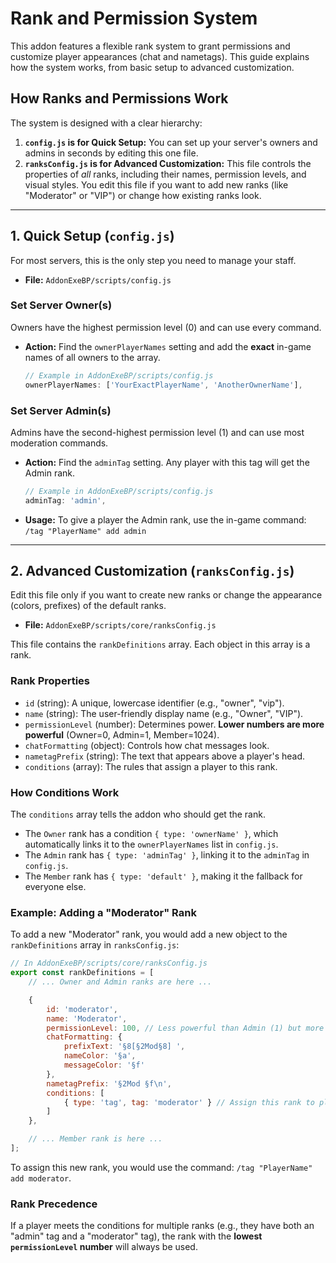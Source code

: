 # Rank and Permission System

This addon features a flexible rank system to grant permissions and customize player appearances (chat and nametags). This guide explains how the system works, from basic setup to advanced customization.

## How Ranks and Permissions Work

The system is designed with a clear hierarchy:

1.  **`config.js` is for Quick Setup:** You can set up your server's owners and admins in seconds by editing this one file.
2.  **`ranksConfig.js` is for Advanced Customization:** This file controls the properties of *all* ranks, including their names, permission levels, and visual styles. You edit this file if you want to add new ranks (like "Moderator" or "VIP") or change how existing ranks look.

---

## 1. Quick Setup (`config.js`)

For most servers, this is the only step you need to manage your staff.

- **File:** `AddonExeBP/scripts/config.js`

### Set Server Owner(s)

Owners have the highest permission level (0) and can use every command.

- **Action:** Find the `ownerPlayerNames` setting and add the **exact** in-game names of all owners to the array.
  ```javascript
  // Example in AddonExeBP/scripts/config.js
  ownerPlayerNames: ['YourExactPlayerName', 'AnotherOwnerName'],
  ```

### Set Server Admin(s)

Admins have the second-highest permission level (1) and can use most moderation commands.

- **Action:** Find the `adminTag` setting. Any player with this tag will get the Admin rank.
  ```javascript
  // Example in AddonExeBP/scripts/config.js
  adminTag: 'admin',
  ```
- **Usage:** To give a player the Admin rank, use the in-game command: `/tag "PlayerName" add admin`

---

## 2. Advanced Customization (`ranksConfig.js`)

Edit this file only if you want to create new ranks or change the appearance (colors, prefixes) of the default ranks.

- **File:** `AddonExeBP/scripts/core/ranksConfig.js`

This file contains the `rankDefinitions` array. Each object in this array is a rank.

### Rank Properties

- `id` (string): A unique, lowercase identifier (e.g., "owner", "vip").
- `name` (string): The user-friendly display name (e.g., "Owner", "VIP").
- `permissionLevel` (number): Determines power. **Lower numbers are more powerful** (Owner=0, Admin=1, Member=1024).
- `chatFormatting` (object): Controls how chat messages look.
- `nametagPrefix` (string): The text that appears above a player's head.
- `conditions` (array): The rules that assign a player to this rank.

### How Conditions Work

The `conditions` array tells the addon who should get the rank.
- The `Owner` rank has a condition `{ type: 'ownerName' }`, which automatically links it to the `ownerPlayerNames` list in `config.js`.
- The `Admin` rank has `{ type: 'adminTag' }`, linking it to the `adminTag` in `config.js`.
- The `Member` rank has `{ type: 'default' }`, making it the fallback for everyone else.

### Example: Adding a "Moderator" Rank

To add a new "Moderator" rank, you would add a new object to the `rankDefinitions` array in `ranksConfig.js`:

```javascript
// In AddonExeBP/scripts/core/ranksConfig.js
export const rankDefinitions = [
    // ... Owner and Admin ranks are here ...

    {
        id: 'moderator',
        name: 'Moderator',
        permissionLevel: 100, // Less powerful than Admin (1) but more than Member (1024)
        chatFormatting: {
            prefixText: '§8[§2Mod§8] ',
            nameColor: '§a',
            messageColor: '§f'
        },
        nametagPrefix: '§2Mod §f\n',
        conditions: [
            { type: 'tag', tag: 'moderator' } // Assign this rank to players with the 'moderator' tag
        ]
    },

    // ... Member rank is here ...
];
```
To assign this new rank, you would use the command: `/tag "PlayerName" add moderator`.

### Rank Precedence

If a player meets the conditions for multiple ranks (e.g., they have both an "admin" tag and a "moderator" tag), the rank with the **lowest `permissionLevel` number** will always be used.
